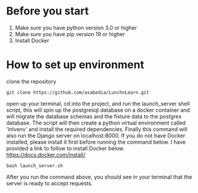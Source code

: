 # Before you start
1. Make sure you have python version 3.0 or higher
2. Make sure you have pip version 19 or higher
3. Install Docker
# How to set up environment
clone the repository
```
git clone https://github.com/asabedia/LunchnLearn.git
```
open up your terminal, cd into the project, and run the launch_server shell script, this will spin up the postgresql database on a docker container and will migrate the database schemas and the fixture data to the postgres database. The script will then create a python virtual environment called 'lnlvenv' and install the required dependencies. Finally this command will also run the Django server on localhost:8000. If you do not have Docker installed, please install it first before running the command below. I have provided a link to follow to install Docker below.
https://docs.docker.com/install/
```
bash launch_server.sh
```
After you run the command above, you should see in your terminal that the server is ready to accept requests. 
